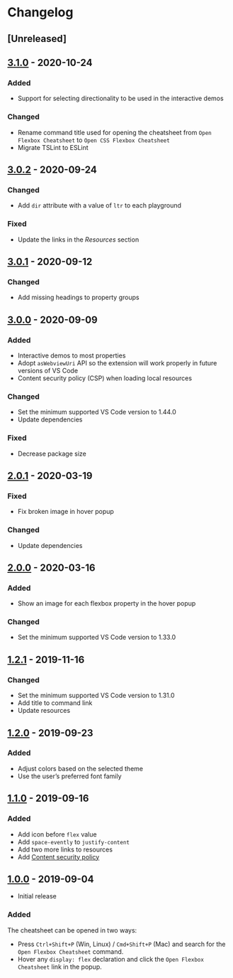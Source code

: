 # Changelog

## [Unreleased]

## [3.1.0](https://github.com/dzhavat/css-flexbox-cheatsheet/compare/3.0.2...3.1.0) - 2020-10-24

### Added

- Support for selecting directionality to be used in the interactive demos

### Changed

- Rename command title used for opening the cheatsheet from `Open Flexbox Cheatsheet` to `Open CSS Flexbox Cheatsheet`
- Migrate TSLint to ESLint

## [3.0.2](https://github.com/dzhavat/css-flexbox-cheatsheet/compare/3.0.1...3.0.2) - 2020-09-24

### Changed

- Add `dir` attribute with a value of `ltr` to each playground

### Fixed

- Update the links in the *Resources* section

## [3.0.1](https://github.com/dzhavat/css-flexbox-cheatsheet/compare/3.0.0...3.0.1) - 2020-09-12

### Changed

- Add missing headings to property groups

## [3.0.0](https://github.com/dzhavat/css-flexbox-cheatsheet/compare/2.0.1...3.0.0) - 2020-09-09

### Added

- Interactive demos to most properties
- Adopt `asWebviewUri` API so the extension will work properly in future versions of VS Code
- Content security policy (CSP) when loading local resources

### Changed

- Set the minimum supported VS Code version to 1.44.0
- Update dependencies

### Fixed

- Decrease package size

## [2.0.1](https://github.com/dzhavat/css-flexbox-cheatsheet/compare/2.0.0...2.0.1) - 2020-03-19

### Fixed

- Fix broken image in hover popup

### Changed

- Update dependencies

## [2.0.0](https://github.com/dzhavat/css-flexbox-cheatsheet/compare/1.2.1...2.0.0) - 2020-03-16

### Added

- Show an image for each flexbox property in the hover popup

### Changed

- Set the minimum supported VS Code version to 1.33.0

## [1.2.1](https://github.com/dzhavat/css-flexbox-cheatsheet/compare/1.2.0...1.2.1) - 2019-11-16

### Changed

- Set the minimum supported VS Code version to 1.31.0
- Add title to command link
- Update resources

## [1.2.0](https://github.com/dzhavat/css-flexbox-cheatsheet/compare/1.1.0...1.2.0) - 2019-09-23

### Added

- Adjust colors based on the selected theme
- Use the user’s preferred font family

## [1.1.0](https://github.com/dzhavat/css-flexbox-cheatsheet/compare/1.0.0...1.1.0) - 2019-09-16

### Added

- Add icon before `flex` value
- Add `space-evently` to `justify-content`
- Add two more links to resources
- Add [Content security policy](https://code.visualstudio.com/api/extension-guides/webview#content-security-policy)

## [1.0.0](https://github.com/dzhavat/css-flexbox-cheatsheet/releases/tag/1.0.0) - 2019-09-04

- Initial release

### Added

The cheatsheet can be opened in two ways:

- Press `Ctrl+Shift+P` (Win, Linux) / `Cmd+Shift+P` (Mac) and search for the `Open Flexbox Cheatsheet` command.
- Hover any `display: flex` declaration and click the `Open Flexbox Cheatsheet` link in the popup.
